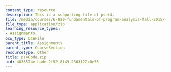 ```yaml
---
content_type: resource
description: This is a supporting file of pset4.
file: /media/courses/6-820-fundamentals-of-program-analysis-fall-2015/4036574ebade2f528f492363f22c0e53_ps4Code.zip
file_type: application/zip
learning_resource_types:
- Assignments
ocw_type: OCWFile
parent_title: Assignments
parent_type: CourseSection
resourcetype: Other
title: ps4Code.zip
uid: 4036574e-bade-2f52-8f49-2363f22c0e53
---
```

